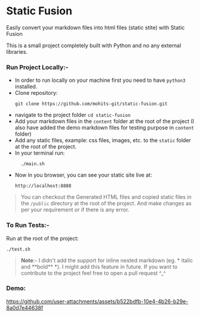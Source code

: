 # Static Fusion

Easily convert your markdown files into html files (static stite) with Static Fusion

This is a small project completely built with Python and no any external libraries.

### Run Project Locally:-

- In order to run locally on your machine first you need to have `python3` installed.
- Clone repository:
  ```
  git clone https://github.com/mohits-git/static-fusion.git
  ```
- navigate to the project folder `cd static-fusion`
- Add your markdown files in the `content` folder at the root of the project (I also have added the demo markdown files for testing purpose in `content` folder)
- Add any static files, example: css files, images, etc. to the `static` folder at the root of the project.
- In your terminal run:
  ```
    ./main.sh
  ```
- Now in you browser, you can see your static site live at:
  ```
  http://localhost:8888
  ```

> You can checkout the Generated HTML files and copied static files in the `/public` directory at the root of the project. And make changes as per your requirement or if there is any error.

### To Run Tests:-
Run at the root of the project: 
```
./test.sh
```

> **Note**:- I didn't add the support for inline nested markdown (eg. \* italic and \*\*bold\*\* \*). I might add this feature in future. If you want to contribute to the project feel free to open a pull request ^_^

### Demo:

https://github.com/user-attachments/assets/b522bdfb-10e4-4b26-b29e-8a0d7e44638f

